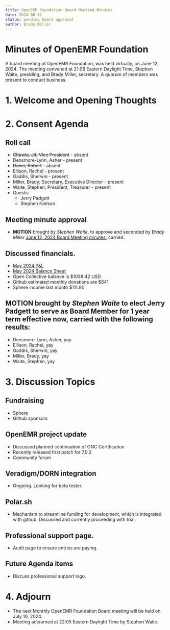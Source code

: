 ```yaml
---
title: OpenEMR Foundation Board Meeting Minutes
date: 2024-06-12
status: pending board approval
author: Brady Miller
---
```


# Minutes of OpenEMR Foundation

A board meeting of OpenEMR Foundation, was held virtually, on June 12, 2024. The meeting convened at 21:08 Eastern Daylight Time, Stephen Waite, presiding, and Brady Miller, secretary. A quorum of members was present to conduct business.

# 1. Welcome and Opening Thoughts

# 2. Consent Agenda
## Roll call
  - ~~Chawla, Jit; Vice President~~ - absent
  - Densmore-Lynn, Asher - present
  - ~~Down, Robert~~ - absent
  - Ellison, Rachel - present
  - Gaddis, Sherwin - present
  - Miller, Brady; Secretary, Executive Director - present
  - Waite, Stephen; President, Treasurer - present
  - Guests:
    - Jerry Padgett
    - Stephen Nielson

## Meeting minute approval
  - **MOTION** brought by _Stephen Waite_, to approve and seconded by _Brady Miller_ [June 12, 2024 Board Meeting minutes](https://github.com/openemr/foundation-minutes/blob/master/2024-06-12-Board.md), carried.

## Discussed financials.
  - [May 2024 P&L](https://community.open-emr.org/uploads/short-url/npWkBME6lnKjaJQ5VIdgZ74Mvwx.pdf)
  - [May 2024 Balance Sheet](https://community.open-emr.org/uploads/short-url/mIoAl7He2ULbR6NzoAMiiuaC6sa.pdf)
  - Open Collective balance is $1038.42 USD
  - Github estimated monthly donations are $641
  - Sphere income last month $111.90

## **MOTION** brought by _Stephen Waite_ to elect Jerry Padgett to serve as Board Member for 1 year term effective now, carried with the following results:
  - Densmore-Lynn, Asher, yay
  - Ellison, Rachel, yay
  - Gaddis, Sherwin, yay
  - Miller, Brady, yay
  - Waite, Stephen, yay

# 3. Discussion Topics

## Fundraising
  - Sphere
  - Github sponsors

## OpenEMR project update
  - Discussed planned continuation of ONC Certification
  - Recently released first patch for 7.0.2
  - Community forum

## Veradigm/DORN integration
  - Ongoing. Looking for beta tester.

## Polar.sh
  - Mechanism to streamline funding for development, which is integrated with github. Discussed and currently proceeding with trial.

## Professional support page.
  - Audit page to ensure entries are paying.

## Future Agenda items
  - Discuss professional support logo.
  
# 4. Adjourn
  - The next Monthly OpenEMR Foundation Board meeting will be held on July 10, 2024.
  - Meeting adjourned at 22:05 Eastern Daylight Time by Stephen Waite.
